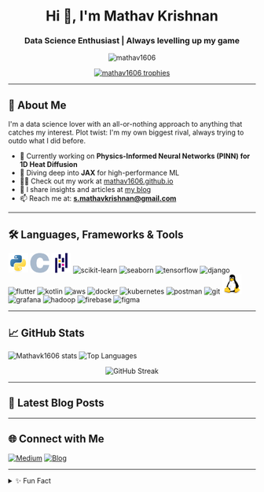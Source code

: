 <h1 align="center">Hi 👋, I'm Mathav Krishnan</h1>
<h3 align="center">Data Science Enthusiast | Always levelling up my game</h3>

<p align="center">
  <img src="https://komarev.com/ghpvc/?username=Mathavk1606&label=Profile%20views&color=0e75b6&style=flat" alt="mathav1606" />
</p>

<p align="center">
  <a href="https://github.com/ryo-ma/github-profile-trophy">
    <img src="https://github-profile-trophy.vercel.app/?username=Mathavk1606&theme=gruvbox" alt="mathav1606 trophies" />
  </a>
</p>

---

## 🚀 About Me

I'm a data science lover with an all-or-nothing approach to anything that catches my interest. Plot twist: I'm my own biggest rival, always trying to outdo what I did before.

- 🔭 Currently working on **Physics-Informed Neural Networks (PINN) for 1D Heat Diffusion**
- 🌱 Diving deep into **JAX** for high-performance ML
- 👨‍💻 Check out my work at [mathav1606.github.io](https://mathav1606.github.io)
- 📝 I share insights and articles at [my blog](https://academicpages.github.io/year-archive/)
- 📫 Reach me at: **s.mathavkrishnan@gmail.com**

---

## 🛠️ Languages, Frameworks & Tools

<p align="left">
  <img src="https://raw.githubusercontent.com/devicons/devicon/master/icons/python/python-original.svg" alt="python" width="40" height="40"/>
  <img src="https://raw.githubusercontent.com/devicons/devicon/master/icons/c/c-original.svg" alt="c" width="40" height="40"/>
  <img src="https://raw.githubusercontent.com/devicons/devicon/2ae2a900d2f041da66e950e4d48052658d850630/icons/pandas/pandas-original.svg" alt="pandas" width="40" height="40"/>
  <img src="https://upload.wikimedia.org/wikipedia/commons/0/05/Scikit_learn_logo_small.svg" alt="scikit-learn" width="40" height="40"/>
  <img src="https://seaborn.pydata.org/_images/logo-mark-lightbg.svg" alt="seaborn" width="40" height="40"/>
  <img src="https://www.vectorlogo.zone/logos/tensorflow/tensorflow-icon.svg" alt="tensorflow" width="40" height="40"/>
  <img src="https://cdn.worldvectorlogo.com/logos/django.svg" alt="django" width="40" height="40"/>
  <img src="https://www.vectorlogo.zone/logos/flutterio/flutterio-icon.svg" alt="flutter" width="40" height="40"/>
  <img src="https://www.vectorlogo.zone/logos/kotlinlang/kotlinlang-icon.svg" alt="kotlin" width="40" height="40"/>
  <img src="https://www.vectorlogo.zone/logos/amazon_aws/amazon_aws-icon.svg" alt="aws" width="40" height="40"/>
  <img src="https://www.vectorlogo.zone/logos/docker/docker-icon.svg" alt="docker" width="40" height="40"/>
  <img src="https://www.vectorlogo.zone/logos/kubernetes/kubernetes-icon.svg" alt="kubernetes" width="40" height="40"/>
  <img src="https://www.vectorlogo.zone/logos/getpostman/getpostman-icon.svg" alt="postman" width="40" height="40"/>
  <img src="https://www.vectorlogo.zone/logos/git-scm/git-scm-icon.svg" alt="git" width="40" height="40"/>
  <img src="https://raw.githubusercontent.com/devicons/devicon/master/icons/linux/linux-original.svg" alt="linux" width="40" height="40"/>
  <img src="https://www.vectorlogo.zone/logos/grafana/grafana-icon.svg" alt="grafana" width="40" height="40"/>
  <img src="https://www.vectorlogo.zone/logos/apache_hadoop/apache_hadoop-icon.svg" alt="hadoop" width="40" height="40"/>
  <img src="https://firebase.google.com/downloads/brand-guidelines/SVG/logo-logomark.svg" alt="firebase" width="40" height="40"/>
  <img src="https://www.vectorlogo.zone/logos/figma/figma-icon.svg" alt="figma" width="40" height="40"/>
</p>

---

## 📈 GitHub Stats

<p align="left">
  <img height="180em" src="https://github-readme-stats.vercel.app/api?username=Mathavk1606&show_icons=true&hide_border=true&theme=gruvbox" alt="Mathavk1606 stats"/>
  <img height="180em" src="https://github-readme-stats.vercel.app/api/top-langs?username=Mathavk1606&show_icons=true&locale=en&layout=compact&hide_border=true&theme=gruvbox" alt="Top Languages"/>
</p>
<p align="center">
  <img src="https://github-readme-streak-stats.herokuapp.com/?user=Mathavk1606&theme=gruvbox" alt="GitHub Streak" />
</p>

---

## 📝 Latest Blog Posts
<!-- BLOG-POST-LIST:START -->
<!-- BLOG-POST-LIST:END -->

---

## 🌐 Connect with Me

<p align="left">
  <a href="https://medium.com/@mathavkrishnan" target="blank"><img src="https://raw.githubusercontent.com/rahuldkjain/github-profile-readme-generator/master/src/images/icons/Social/medium.svg" alt="Medium" height="30" width="40" /></a>
  <a href="https://academicpages.github.io/year-archive/" target="blank"><img src="https://raw.githubusercontent.com/rahuldkjain/github-profile-readme-generator/master/src/images/icons/Social/rss.svg" alt="Blog" height="30" width="40" /></a>
</p>

---

<details>
<summary>✨ Fun Fact</summary>
<p>I'm always competing with my former self—if you see a new project, it's probably me trying to top my last one!</p>
</details>